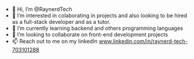 - 👋 Hi, I’m @RaynerdTech
- 👀 I’m interested in colaborating in projects and also looking to be hired as a full-stack developer and as a tutor.
- 🌱 I’m currently learning backend and others programming languages
- 💞️ I’m looking to collaborate on front-end development projects
- 📫 Reach out to me on my linkedIn www.linkedin.com/in/raynerd-tech-703101288

<!---
RaynerdTech/RaynerdTech is a ✨ special ✨ repository because its `README.md` (this file) appears on your GitHub profile.
You can click the Preview link to take a look at your changes.
--->
